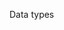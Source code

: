 <span id="title">Data types</span>

<div id="body">

<include src="primitiveTypes/unit-inParent-asPanel.md" boilerplate />
<include src="variables/unit-inParent-asPanel.md" boilerplate />
<include src="operators/unit-inParent-asPanel.md" boilerplate />
<include src="arrays/unit-inParent-asPanel.md" boilerplate />

</div>
